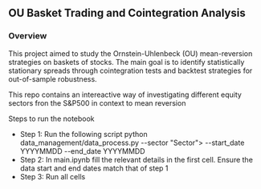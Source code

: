 ## OU Basket Trading and Cointegration Analysis

### Overview

This project aimed to study the Ornstein-Uhlenbeck (OU) mean-reversion strategies on baskets of stocks. The main goal is to identify statistically stationary spreads through cointegration tests and backtest strategies for out-of-sample robustness.

This repo contains an intereactive way of investigating different equity sectors fron the S&P500 in context to mean reversion

Steps to run the notebook
- Step 1: Run the following script python data_management/data_process.py --sector "Sector"> --start_date YYYYMMDD --end_date YYYYMMDD
- Step 2: In main.ipynb fill the relevant details in the first cell. Ensure the data start and end dates match that of step 1
- Step 3: Run all cells




